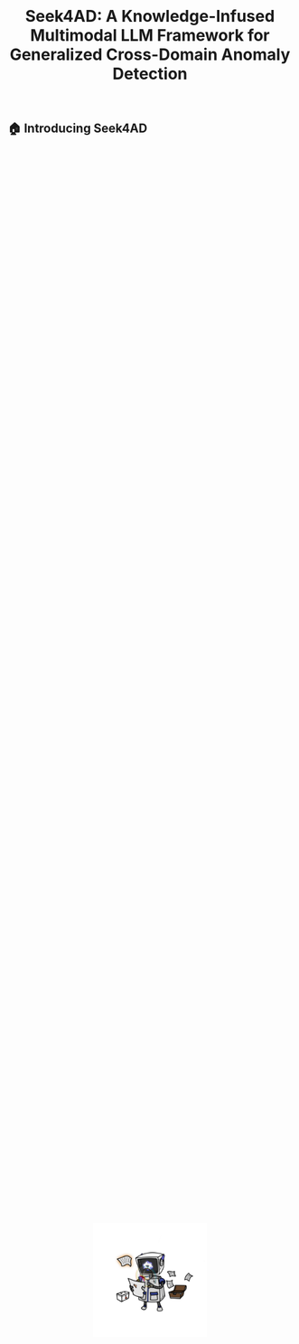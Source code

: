 <br>
<p align="center">
<h1 align="center"><strong>Seek4AD: A Knowledge-Infused Multimodal LLM Framework for
Generalized Cross-Domain Anomaly Detection </strong></h1>
  <p align="center">
	<br>
    
    
  </p>
</p>



## 🏠 Introducing Seek4AD
<!-- ![Teaser](assets/teaser.jpg) -->

<div style="display: grid; place-items: center; min-height: 100vh;">
  <img src="Assets/mmexport1743135190316.jpg" alt="Dialogue_Teaser" style="width: 40%;">
</div>
